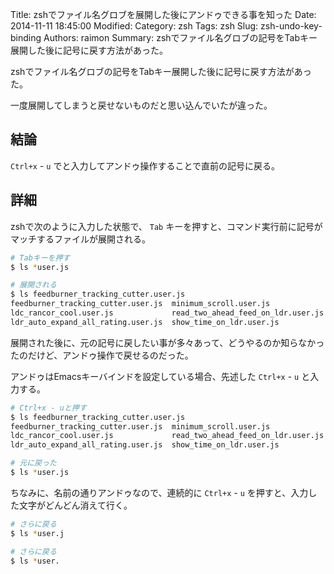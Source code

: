 Title: zshでファイル名グロブを展開した後にアンドゥできる事を知った
Date: 2014-11-11 18:45:00
Modified:
Category: zsh
Tags: zsh
Slug: zsh-undo-key-binding
Authors: raimon
Summary: zshでファイル名グロブの記号をTabキー展開した後に記号に戻す方法があった。

zshでファイル名グロブの記号をTabキー展開した後に記号に戻す方法があった。

一度展開してしまうと戻せないものだと思い込んでいたが違った。

## 結論

`Ctrl+x` - `u` でと入力してアンドゥ操作することで直前の記号に戻る。

## 詳細

zshで次のように入力した状態で、 `Tab` キーを押すと、コマンド実行前に記号がマッチするファイルが展開される。

```bash
# Tabキーを押す
$ ls *user.js

# 展開される
$ ls feedburner_tracking_cutter.user.js
feedburner_tracking_cutter.user.js  minimum_scroll.user.js              show_yahoo_news_detail_p.user.js
ldc_rancor_cool.user.js             read_two_ahead_feed_on_ldr.user.js  wikipedia_redirect_keyword.user.js
ldr_auto_expand_all_rating.user.js  show_time_on_ldr.user.js
```

展開された後に、元の記号に戻したい事が多々あって、どうやるのか知らなかったのだけど、アンドゥ操作で戻せるのだった。

アンドゥはEmacsキーバインドを設定している場合、先述した `Ctrl+x` - `u` と入力する。

```bash
# Ctrl+x - uと押す
$ ls feedburner_tracking_cutter.user.js
feedburner_tracking_cutter.user.js  minimum_scroll.user.js              show_yahoo_news_detail_p.user.js
ldc_rancor_cool.user.js             read_two_ahead_feed_on_ldr.user.js  wikipedia_redirect_keyword.user.js
ldr_auto_expand_all_rating.user.js  show_time_on_ldr.user.js

# 元に戻った
$ ls *user.js
```

ちなみに、名前の通りアンドゥなので、連続的に `Ctrl+x` - `u` を押すと、入力した文字がどんどん消えて行く。

```bash
# さらに戻る
$ ls *user.j

# さらに戻る
$ ls *user.
```
